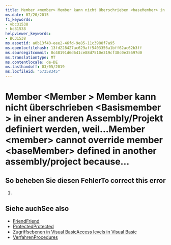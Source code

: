 ```yaml
---
title: Member <member> Member kann nicht überschrieben <baseMember> in einer anderen Assembly-Projekt definiert werden, da der Zugriffsmodifizierer "Protected Friend" den Zugriff erweitert. Verwenden Sie stattdessen "Protected".
ms.date: 07/20/2015
f1_keywords:
- vbc31538
- bc31538
helpviewer_keywords:
- BC31538
ms.assetid: a0b13f40-eee2-46fd-9e85-11c3988f7a95
ms.openlocfilehash: 13fd228427ac629aff5403356a1bff62ac62b3ff
ms.sourcegitcommit: 0c48191d6d641ce88d7510e319cf38c0e35697d0
ms.translationtype: MT
ms.contentlocale: de-DE
ms.lasthandoff: 03/05/2019
ms.locfileid: "57358345"
---
```

# <a name="member-member-cannot-override-member-basemember-defined-in-another-assemblyproject-because"></a><span data-ttu-id="370fc-103">Member \<Member > Member kann nicht überschrieben \<Basismember > in einer anderen Assembly/Projekt definiert werden, weil...</span><span class="sxs-lookup"><span data-stu-id="370fc-103">Member \<member> cannot override member \<baseMember> defined in another assembly/project because…</span></span>
## <a name="to-correct-this-error"></a><span data-ttu-id="370fc-104">So beheben Sie diesen Fehler</span><span class="sxs-lookup"><span data-stu-id="370fc-104">To correct this error</span></span>  
  
1.  
  
## <a name="see-also"></a><span data-ttu-id="370fc-105">Siehe auch</span><span class="sxs-lookup"><span data-stu-id="370fc-105">See also</span></span>
- [<span data-ttu-id="370fc-106">Friend</span><span class="sxs-lookup"><span data-stu-id="370fc-106">Friend</span></span>](../../visual-basic/language-reference/modifiers/friend.md)
- [<span data-ttu-id="370fc-107">Protected</span><span class="sxs-lookup"><span data-stu-id="370fc-107">Protected</span></span>](../../visual-basic/language-reference/modifiers/protected.md)
- [<span data-ttu-id="370fc-108">Zugriffsebenen in Visual Basic</span><span class="sxs-lookup"><span data-stu-id="370fc-108">Access levels in Visual Basic</span></span>](../../visual-basic/programming-guide/language-features/declared-elements/access-levels.md)
- [<span data-ttu-id="370fc-109">Verfahren</span><span class="sxs-lookup"><span data-stu-id="370fc-109">Procedures</span></span>](../../visual-basic/programming-guide/language-features/procedures/index.md)

